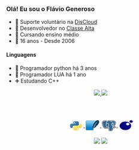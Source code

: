### Olá! Eu sou o Flávio Generoso

- 🔭 Suporte voluntário na <a href="https://discloudbot.com/">DisCloud</a>
- 💼 Desenvolvedor no <a href="https://classealtacity.com/">Classe Alta</a>
- 📖 Cursando ensino médio
- 👼 16 anos - Desde 2006

#### Linguagens
- 🐍 Programador python há 3 anos
- 🌙 Programador LUA há 1 ano
- ➕ Estudando C++

<div align="center">
  <a href="https://github.com/generosodev">
  <img height="180em" src="https://github-readme-stats.vercel.app/api?username=generosodev&show_icons=true&theme=dracula&include_all_commits=true&count_private=true"/>
  <img height="180em" src="https://github-readme-stats.vercel.app/api/top-langs/?username=generosodev&layout=compact&langs_count=7&theme=dracula"/>
</div><br>
  
  ##
<div style="display: inline_block" align="center"><br>
  <img align="center" alt="Generoso-Python" height="30" width="40" src="https://raw.githubusercontent.com/devicons/devicon/master/icons/python/python-original.svg">
  <img align="center" alt="Generos-sqlite" height="30" width="40" src="https://raw.githubusercontent.com/devicons/devicon/master/icons/sqlite/sqlite-original.svg">
  <img align="center" alt="Generos-postgresql" height="30" width="40" src="https://raw.githubusercontent.com/devicons/devicon/master/icons/postgresql/postgresql-original.svg">
  <img align="center" alt="Generos-lua" height="30" width="40" src="https://raw.githubusercontent.com/devicons/devicon/master/icons/lua/lua-original.svg">
</div><br>
  
  
<div align="center"> 
  <a href="https://instagram.com/flaviogenerosoo" target="_blank"><img src="https://img.shields.io/badge/-Instagram-%23E4405F?style=for-the-badge&logo=instagram&logoColor=white" target="_blank"></a>
  <a href="https://www.linkedin.com/in/flaviogeneroso/" target="_blank"><img src="https://img.shields.io/badge/-LinkedIn-%230077B5?style=for-the-badge&logo=linkedin&logoColor=white" target="_blank"></a> 

</div>
